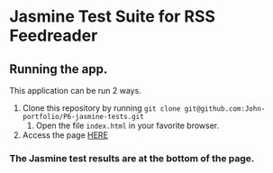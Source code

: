 # Jasmine Test Suite for RSS Feedreader

## Running the app.

This application can be run 2 ways.
1. Clone this repository by running ```git clone git@github.com:John-portfolio/P6-jasmine-tests.git```
    1. Open the file ```index.html``` in your favorite browser.
2. Access the page [HERE](https://john-portfolio.github.io/P6-jasmine-tests/)

### The Jasmine test results are at the bottom of the page.
